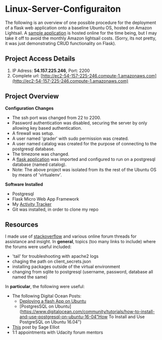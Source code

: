 # Linux-Server-Configuraiton
The following is an overview of one possible procedure for the deployment of a flask web application onto a baseline Ubuntu OS, hosted on Amazon Lightsail. A [sample application](http://ec2-54-157-225-246.compute-1.amazonaws.com) is hosted online for the time being, but I may take it off to avoid the monthly 
Amazon lightsail costs. (Sorry, its not pretty, it was just demonstrating CRUD functionality on Flask). 


## Project Access Details
1. IP Adress: **54.157.225.246**,  Port: 2200
2. Complete url: [http://ec2-54-157-225-246.compute-1.amazonaws.com](http://ec2-54-157-225-246.compute-1.amazonaws.com)

## Project Overview
**Configuration Changes**
- The ssh port was changed from 22 to 2200. 
- Password authentication was disabled, securing the server by only allowing key based authentication. 
- A firewall was setup.
- A user named 'grader' with sudo permission was created. 
- A user named catalog was created for the purpose of connecting to the postgresql database. 
- The timezone was changed.
- A [flask application](https://github.com/JPWILSON/ActivityTracker "Link to flask app: Activity Tracker") was imported and configured to run on a postgresql database (named catalog). 
- Note: The above project was isolated from its the rest of the Ubuntu OS by means of 'virtualenv'.

**Software Installed**
- Postgresql
- Flask Micro Web App Framework
- My [Activity Tracker](https://github.com/JPWILSON/ActivityTracker)
- Git was installed, in order to clone my repo

## Resources
I made use of [stackoverflow](http://stackoverflow.com/) and various online forum threads for assistance and insight. 
In **general**, topics (too many links to include) where the forums were useful included: 
- 'tail' for troubleshooting with apache2 logs 
- chaging the path on client_secrets.json
- installing packages outside of the virtual environment
- changing from sqlite to postgresql (username, password, database all named the same)

In **particular**, the following were useful: 
- The following Digital Ocean Posts: 
  * [Deploying a flash App on Ubuntu](https://www.digitalocean.com/community/tutorials/how-to-deploy-a-flask-application-on-an-ubuntu-vps "How To Deploy a Flask Application on an Ubuntu VPS")
  * [PostgresSQL on Ubuntu](https://www.digitalocean.com/community/tutorials/how-to-install-and-use-postgresql-on-ubuntu-16-04"How To Install and Use PostgreSQL on Ubuntu 16.04")
- [This](http://sageelliott.com/post/post2-AWS-Flask_setup/ "AWS configuration for flask") post by Sage Elliot
- 1:1 appointments with Udacity forum mentors



